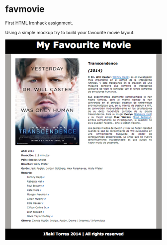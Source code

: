 favmovie
========

First HTML Ironhack assignment.

Using a simple mockup try to build your favourite movie layout.

![alt text](https://github.com/WyrmxD/favmovie/blob/master/static/img/screenshot.png "Screenshot")
